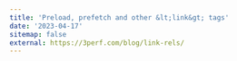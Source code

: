 ```yaml
---
title: 'Preload, prefetch and other &lt;link&gt; tags'
date: '2023-04-17'
sitemap: false
external: https://3perf.com/blog/link-rels/
---
```

